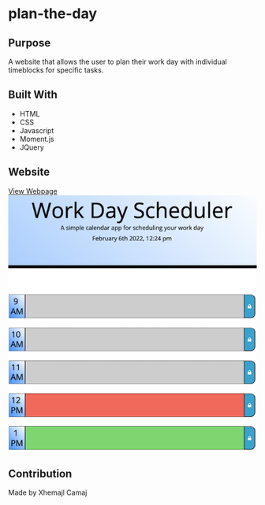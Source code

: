# plan-the-day

## Purpose
A website that allows the user to plan their work day with individual timeblocks for specific tasks.

## Built With
* HTML
* CSS
* Javascript
* Moment.js
* JQuery

## Website
[View Webpage](https://xcamaj.github.io/plan-the-day/)
![Webpage Screenshot](./assets/images/screenshot.png)

## Contribution
Made by Xhemajl Camaj